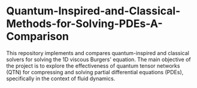 # Quantum-Inspired-and-Classical-Methods-for-Solving-PDEs-A-Comparison
This repository implements and compares quantum-inspired and classical solvers for solving the 1D viscous Burgers' equation. The main objective of the project is to explore the effectiveness of quantum tensor networks (QTN) for compressing and solving partial differential equations (PDEs), specifically in the context of fluid dynamics.
